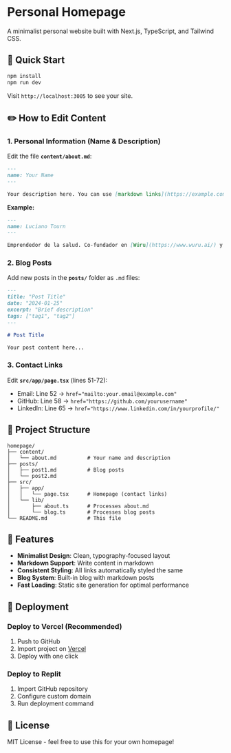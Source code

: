 # Personal Homepage

A minimalist personal website built with Next.js, TypeScript, and Tailwind CSS.

## 🚀 Quick Start

```bash
npm install
npm run dev
```

Visit `http://localhost:3005` to see your site.

## ✏️ How to Edit Content

### 1. Personal Information (Name & Description)

Edit the file **`content/about.md`**:

```markdown
---
name: Your Name
---

Your description here. You can use [markdown links](https://example.com) and they will automatically be styled consistently.
```

**Example:**
```markdown
---
name: Luciano Tourn
---

Emprendedor de la salud. Co-fundador en [Wúru](https://www.wuru.ai/) y Director en Grupo Gamma
```

### 2. Blog Posts

Add new posts in the **`posts/`** folder as `.md` files:

```markdown
---
title: "Post Title"
date: "2024-01-25"
excerpt: "Brief description"
tags: ["tag1", "tag2"]
---

# Post Title

Your post content here...
```

### 3. Contact Links

Edit **`src/app/page.tsx`** (lines 51-72):

- Email: Line 52 → `href="mailto:your.email@example.com"`
- GitHub: Line 58 → `href="https://github.com/yourusername"`
- LinkedIn: Line 65 → `href="https://www.linkedin.com/in/yourprofile/"`

## 📁 Project Structure

```
homepage/
├── content/
│   └── about.md          # Your name and description
├── posts/
│   ├── post1.md          # Blog posts
│   └── post2.md
├── src/
│   ├── app/
│   │   └── page.tsx      # Homepage (contact links)
│   └── lib/
│       ├── about.ts      # Processes about.md
│       └── blog.ts       # Processes blog posts
└── README.md             # This file
```

## 🎨 Features

- **Minimalist Design**: Clean, typography-focused layout
- **Markdown Support**: Write content in markdown
- **Consistent Styling**: All links automatically styled the same
- **Blog System**: Built-in blog with markdown posts
- **Fast Loading**: Static site generation for optimal performance

## 🚀 Deployment

### Deploy to Vercel (Recommended)

1. Push to GitHub
2. Import project on [Vercel](https://vercel.com)
3. Deploy with one click

### Deploy to Replit

1. Import GitHub repository
2. Configure custom domain
3. Run deployment command

## 📝 License

MIT License - feel free to use this for your own homepage!